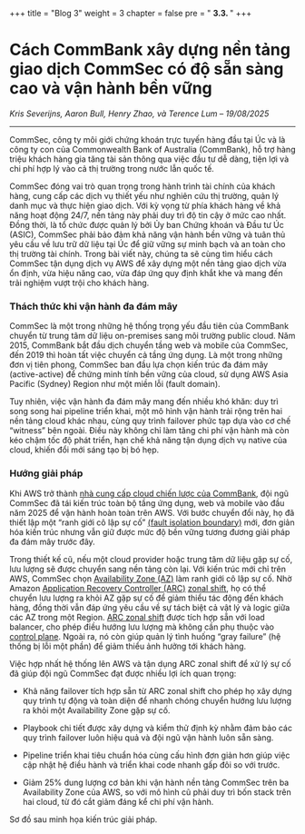 +++
title = "Blog 3"
weight = 3
chapter = false
pre = " <b> 3.3. </b>"
+++

# Cách CommBank xây dựng nền tảng giao dịch CommSec có độ sẵn sàng cao và vận hành bền vững

*Kris Severijns, Aaron Bull, Henry Zhao, và Terence Lum – 19/08/2025*

---

CommSec, công ty môi giới chứng khoán trực tuyến hàng đầu tại Úc và là công ty con của Commonwealth Bank of Australia (CommBank), hỗ trợ hàng triệu khách hàng gia tăng tài sản thông qua việc đầu tư dễ dàng, tiện lợi và chi phí hợp lý vào cả thị trường trong nước lẫn quốc tế.

CommSec đóng vai trò quan trọng trong hành trình tài chính của khách hàng, cung cấp các dịch vụ thiết yếu như nghiên cứu thị trường, quản lý danh mục và thực hiện giao dịch. Với kỳ vọng từ phía khách hàng về khả năng hoạt động 24/7, nền tảng này phải duy trì độ tin cậy ở mức cao nhất. Đồng thời, là tổ chức được quản lý bởi Ủy ban Chứng khoán và Đầu tư Úc (ASIC), CommSec phải bảo đảm khả năng vận hành bền vững và tuân thủ yêu cầu về lưu trữ dữ liệu tại Úc để giữ vững sự minh bạch và an toàn cho thị trường tài chính. Trong bài viết này, chúng ta sẽ cùng tìm hiểu cách CommSec tận dụng dịch vụ AWS để xây dựng một nền tảng giao dịch vừa ổn định, vừa hiệu năng cao, vừa đáp ứng quy định khắt khe và mang đến trải nghiệm vượt trội cho khách hàng.

### Thách thức khi vận hành đa đám mây

CommSec là một trong những hệ thống trọng yếu đầu tiên của CommBank chuyển từ trung tâm dữ liệu on-premises sang môi trường public cloud. Năm 2015, CommBank bắt đầu dịch chuyển tầng web và mobile của CommSec, đến 2019 thì hoàn tất việc chuyển cả tầng ứng dụng. Là một trong những đơn vị tiên phong, CommSec ban đầu lựa chọn kiến trúc đa đám mây (active-active) để chứng minh tính bền vững của cloud, sử dụng AWS Asia Pacific (Sydney) Region như một miền lỗi (fault domain).

Tuy nhiên, việc vận hành đa đám mây mang đến nhiều khó khăn: duy trì song song hai pipeline triển khai, một mô hình vận hành trải rộng trên hai nền tảng cloud khác nhau, cùng quy trình failover phức tạp dựa vào cơ chế “witness” bên ngoài. Điều này không chỉ làm tăng chi phí vận hành mà còn kéo chậm tốc độ phát triển, hạn chế khả năng tận dụng dịch vụ native của cloud, khiến đổi mới sáng tạo bị bó hẹp.

### Hướng giải pháp

Khi AWS trở thành [nhà cung cấp cloud chiến lược của CommBank](https://www.commbank.com.au/articles/newsroom/2025/02/amazon-web-services-collaboration.html), đội ngũ CommSec đã tái kiến trúc toàn bộ tầng ứng dụng, web và mobile vào đầu năm 2025 để vận hành hoàn toàn trên AWS. Với bước chuyển đổi này, họ đã thiết lập một “ranh giới cô lập sự cố” [(fault isolation boundary)](https://docs.aws.amazon.com/whitepapers/latest/aws-fault-isolation-boundaries/abstract-and-introduction.html) mới, đơn giản hóa kiến trúc nhưng vẫn giữ được mức độ bền vững tương đương giải pháp đa đám mây trước đây.

Trong thiết kế cũ, nếu một cloud provider hoặc trung tâm dữ liệu gặp sự cố, lưu lượng sẽ được chuyển sang nền tảng còn lại. Với kiến trúc mới chỉ trên AWS, CommSec chọn [Availability Zone (AZ)](https://docs.aws.amazon.com/whitepapers/latest/aws-fault-isolation-boundaries/availability-zones.html) làm ranh giới cô lập sự cố. Nhờ Amazon [Application Recovery Controller (ARC)](https://aws.amazon.com/application-recovery-controller/) [zonal shift](https://docs.aws.amazon.com/r53recovery/latest/dg/arc-zonal-shift.html), họ có thể chuyển lưu lượng ra khỏi AZ gặp sự cố để giảm thiểu tác động đến khách hàng, đồng thời vẫn đáp ứng yêu cầu về sự tách biệt cả vật lý và logic giữa các AZ trong một Region. [ARC zonal shift](https://docs.aws.amazon.com/r53recovery/latest/dg/arc-zonal-shift.html) được tích hợp sẵn với load balancer, cho phép điều hướng lưu lượng mà không cần phụ thuộc vào [control plane](https://docs.aws.amazon.com/whitepapers/latest/aws-fault-isolation-boundaries/control-planes-and-data-planes.html). Ngoài ra, nó còn giúp quản lý tình huống “gray failure” (hệ thống bị lỗi một phần) để giảm thiểu ảnh hưởng tới khách hàng.

Việc hợp nhất hệ thống lên AWS và tận dụng ARC zonal shift để xử lý sự cố đã giúp đội ngũ CommSec đạt được nhiều lợi ích quan trọng:

- Khả năng failover tích hợp sẵn từ ARC zonal shift cho phép họ xây dựng quy trình tự động và toàn diện để nhanh chóng chuyển hướng lưu lượng ra khỏi một Availability Zone gặp sự cố.

- Playbook chi tiết được xây dựng và kiểm thử định kỳ nhằm đảm bảo các quy trình failover luôn hiệu quả và đội ngũ vận hành luôn sẵn sàng.

- Pipeline triển khai tiêu chuẩn hóa cùng cấu hình đơn giản hơn giúp việc cập nhật hệ điều hành và triển khai code nhanh gấp đôi so với trước.

- Giảm 25% dung lượng cơ bản khi vận hành nền tảng CommSec trên ba Availability Zone của AWS, so với mô hình cũ phải duy trì bốn stack trên hai cloud, từ đó cắt giảm đáng kể chi phí vận hành.

Sơ đồ sau minh họa kiến trúc giải pháp.